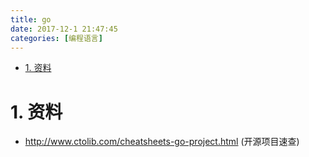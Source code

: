 ```yaml
---
title: go
date: 2017-12-1 21:47:45
categories: [编程语言]
---
```



<!-- TOC -->

- [1. 资料](#1-资料)

<!-- /TOC -->

<a id="markdown-1-资料" name="1-资料"></a>
# 1. 资料

* http://www.ctolib.com/cheatsheets-go-project.html (开源项目速查)
